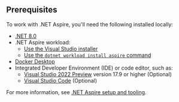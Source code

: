 ## Prerequisites

To work with .NET Aspire, you'll need the following installed locally:

- [.NET 8.0](https://dotnet.microsoft.com/download/dotnet/8.0)
- .NET Aspire workload:
  - [Use the Visual Studio installer](../setup-tooling.md?tabs=visual-studio#install-net-aspire)
  - [Use the `dotnet workload install aspire` command](../setup-tooling.md?tabs=dotnet-cli#install-net-aspire)
- [Docker Desktop](https://www.docker.com/products/docker-desktop/)
- Integrated Developer Environment (IDE) or code editor, such as:
  - [Visual Studio 2022 Preview](https://visualstudio.microsoft.com/vs/preview/) version 17.9 or higher (Optional)
  - [Visual Studio Code](https://code.visualstudio.com/) (Optional)

For more information, see [.NET Aspire setup and tooling](../setup-tooling.md).
